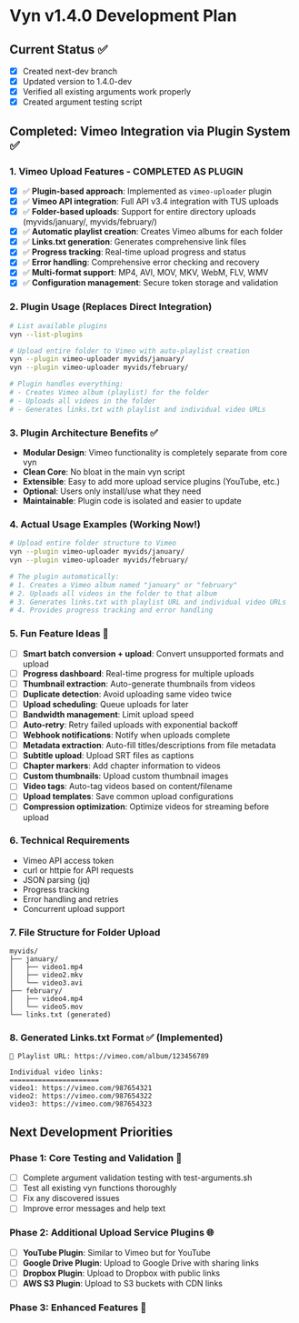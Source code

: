 # Vyn v1.4.0 Development Plan

## Current Status ✅
- [x] Created next-dev branch
- [x] Updated version to 1.4.0-dev
- [x] Verified all existing arguments work properly
- [x] Created argument testing script

## Completed: Vimeo Integration via Plugin System ✅

### 1. Vimeo Upload Features - COMPLETED AS PLUGIN
- [x] ✅ **Plugin-based approach**: Implemented as `vimeo-uploader` plugin
- [x] ✅ **Vimeo API integration**: Full API v3.4 integration with TUS uploads
- [x] ✅ **Folder-based uploads**: Support for entire directory uploads (myvids/january/, myvids/february/)
- [x] ✅ **Automatic playlist creation**: Creates Vimeo albums for each folder
- [x] ✅ **Links.txt generation**: Generates comprehensive link files
- [x] ✅ **Progress tracking**: Real-time upload progress and status
- [x] ✅ **Error handling**: Comprehensive error checking and recovery
- [x] ✅ **Multi-format support**: MP4, AVI, MOV, MKV, WebM, FLV, WMV
- [x] ✅ **Configuration management**: Secure token storage and validation

### 2. Plugin Usage (Replaces Direct Integration)
```bash
# List available plugins
vyn --list-plugins

# Upload entire folder to Vimeo with auto-playlist creation
vyn --plugin vimeo-uploader myvids/january/
vyn --plugin vimeo-uploader myvids/february/

# Plugin handles everything:
# - Creates Vimeo album (playlist) for the folder
# - Uploads all videos in the folder
# - Generates links.txt with playlist and individual video URLs
```

### 3. Plugin Architecture Benefits ✅
- **Modular Design**: Vimeo functionality is completely separate from core vyn
- **Clean Core**: No bloat in the main vyn script
- **Extensible**: Easy to add more upload service plugins (YouTube, etc.)
- **Optional**: Users only install/use what they need
- **Maintainable**: Plugin code is isolated and easier to update

### 4. Actual Usage Examples (Working Now!)
```bash
# Upload entire folder structure to Vimeo
vyn --plugin vimeo-uploader myvids/january/
vyn --plugin vimeo-uploader myvids/february/

# The plugin automatically:
# 1. Creates a Vimeo album named "january" or "february"
# 2. Uploads all videos in the folder to that album
# 3. Generates links.txt with playlist URL and individual video URLs
# 4. Provides progress tracking and error handling
```

### 5. Fun Feature Ideas 🚀
- [ ] **Smart batch conversion + upload**: Convert unsupported formats and upload
- [ ] **Progress dashboard**: Real-time progress for multiple uploads
- [ ] **Thumbnail extraction**: Auto-generate thumbnails from videos
- [ ] **Duplicate detection**: Avoid uploading same video twice
- [ ] **Upload scheduling**: Queue uploads for later
- [ ] **Bandwidth management**: Limit upload speed
- [ ] **Auto-retry**: Retry failed uploads with exponential backoff
- [ ] **Webhook notifications**: Notify when uploads complete
- [ ] **Metadata extraction**: Auto-fill titles/descriptions from file metadata
- [ ] **Subtitle upload**: Upload SRT files as captions
- [ ] **Chapter markers**: Add chapter information to videos
- [ ] **Custom thumbnails**: Upload custom thumbnail images
- [ ] **Video tags**: Auto-tag videos based on content/filename
- [ ] **Upload templates**: Save common upload configurations
- [ ] **Compression optimization**: Optimize videos for streaming before upload

### 6. Technical Requirements
- Vimeo API access token
- curl or httpie for API requests
- JSON parsing (jq)
- Progress tracking
- Error handling and retries
- Concurrent upload support

### 7. File Structure for Folder Upload
```
myvids/
├── january/
│   ├── video1.mp4
│   ├── video2.mkv
│   └── video3.avi
├── february/
│   ├── video4.mp4
│   └── video5.mov
└── links.txt (generated)
```

### 8. Generated Links.txt Format ✅ (Implemented)
```
🔗 Playlist URL: https://vimeo.com/album/123456789

Individual video links:
======================
video1: https://vimeo.com/987654321
video2: https://vimeo.com/987654322
video3: https://vimeo.com/987654323
```

## Next Development Priorities

### Phase 1: Core Testing and Validation 🔧
- [ ] Complete argument validation testing with test-arguments.sh
- [ ] Test all existing vyn functions thoroughly  
- [ ] Fix any discovered issues
- [ ] Improve error messages and help text

### Phase 2: Additional Upload Service Plugins 🌐
- [ ] **YouTube Plugin**: Similar to Vimeo but for YouTube
- [ ] **Google Drive Plugin**: Upload to Google Drive with sharing links
- [ ] **Dropbox Plugin**: Upload to Dropbox with public links
- [ ] **AWS S3 Plugin**: Upload to S3 buckets with CDN links

### Phase 3: Enhanced Features 🚀
